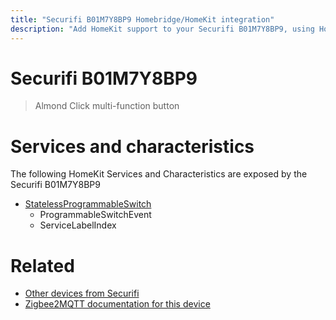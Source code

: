 ```yaml
---
title: "Securifi B01M7Y8BP9 Homebridge/HomeKit integration"
description: "Add HomeKit support to your Securifi B01M7Y8BP9, using Homebridge, Zigbee2MQTT and homebridge-z2m."
---
```

<!---
This file has been GENERATED using src/docgen/docgen.ts
DO NOT EDIT THIS FILE MANUALLY!
-->
# Securifi B01M7Y8BP9
> Almond Click multi-function button


# Services and characteristics
The following HomeKit Services and Characteristics are exposed by
the Securifi B01M7Y8BP9

* [StatelessProgrammableSwitch](../../action.md)
  * ProgrammableSwitchEvent
  * ServiceLabelIndex


# Related
* [Other devices from Securifi](../index.md#securifi)
* [Zigbee2MQTT documentation for this device](https://www.zigbee2mqtt.io/devices/B01M7Y8BP9.html)